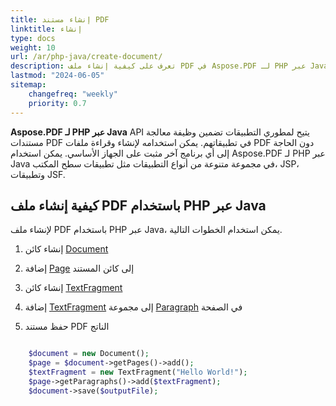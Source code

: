 ```yaml
---
title: إنشاء مستند PDF
linktitle: إنشاء
type: docs
weight: 10
url: /ar/php-java/create-document/
description: تعرف على كيفية إنشاء ملف PDF في Aspose.PDF لـ PHP عبر Java.
lastmod: "2024-06-05"
sitemap:
    changefreq: "weekly"
    priority: 0.7
---
```


**Aspose.PDF لـ PHP عبر Java** API يتيح لمطوري التطبيقات تضمين وظيفة معالجة مستندات PDF في تطبيقاتهم. يمكن استخدامه لإنشاء وقراءة ملفات PDF دون الحاجة إلى أي برنامج آخر مثبت على الجهاز الأساسي. يمكن استخدام Aspose.PDF لـ PHP عبر Java في مجموعة متنوعة من أنواع التطبيقات مثل تطبيقات سطح المكتب، JSP، وتطبيقات JSF.

## كيفية إنشاء ملف PDF باستخدام PHP عبر Java

لإنشاء ملف PDF باستخدام PHP عبر Java، يمكن استخدام الخطوات التالية.

1. إنشاء كائن [Document](https://reference.aspose.com/pdf/java/com.aspose.pdf/Document)
1. إضافة [Page](https://reference.aspose.com/pdf/java/com.aspose.pdf/Page) إلى كائن المستند

1. إنشاء كائن [TextFragment](https://reference.aspose.com/pdf/java/com.aspose.pdf.class-use/textfragment)
1. إضافة [TextFragment](https://reference.aspose.com/pdf/java/com.aspose.pdf.class-use/textfragment) إلى مجموعة [Paragraph](https://reference.aspose.com/pdf/java/com.aspose.pdf/Paragraphs) في الصفحة
1. حفظ مستند PDF الناتج

```php

    $document = new Document();    
    $page = $document->getPages()->add();
    $textFragment = new TextFragment("Hello World!");    
    $page->getParagraphs()->add($textFragment);
    $document->save($outputFile);
```